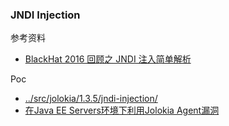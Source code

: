 ### JNDI Injection

参考资料

* [BlackHat 2016 回顾之 JNDI 注入简单解析](http://rickgray.me/jndi-injection-from-theory-to-apply-blackhat-review)

Poc

* [../src/jolokia/1.3.5/jndi-injection/](../src/jolokia/1.3.5/jndi-injection)
* [在Java EE Servers环境下利用Jolokia Agent漏洞](http://www.freebuf.com/vuls/166695.html)
